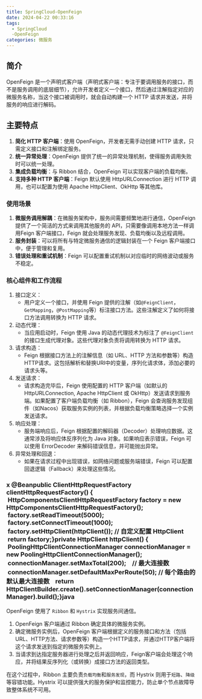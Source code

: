 ```yaml
---
title: SpringCloud-OpenFeign
date: 2024-04-22 00:33:16
tags:
  - SpringCloud
  -OpenFeign
categories: 微服务
---
```


## 简介

OpenFeign 是一个声明式客户端（声明式客户端：专注于要调用服务的接口，而不是服务调用的底层细节），允许开发者定义一个接口，然后通过注解指定对应的微服务名称，当这个接口被调用时，就会自动构建一个 HTTP 请求并发送，并将服务的响应进行解码。

## 主要特点

1. **简化 HTTP 客户端**：使用 OpenFeign，开发者无需手动创建 HTTP 请求，只需定义接口和注解绑定服务。
2. **统一异常处理**：OpenFeign 提供了统一的异常处理机制，使得服务调用失败时可以统一处理。
3. **集成负载均衡**：与 Ribbon 结合，OpenFeign 可以实现客户端的负载均衡。
4. **支持多种 HTTP 客户端**：Feign 默认使用 HttpURLConnection 进行 HTTP 调用，也可以配置为使用 Apache HttpClient、OkHttp 等其他库。

### 使用场景

1. **微服务调用解耦**：在微服务架构中，服务间需要频繁地进行通信，OpenFeign 提供了一个简洁的方式来调用其他服务的 API，只需要像调用本地方法一样调用Feign 客户端接口，Feign 就会处理服务发现、负载均衡以及远程调用。
2. **服务封装**：可以将所有与特定微服务通信的逻辑封装在一个 Feign 客户端接口中，便于管理和复用。
3. **错误处理和重试机制**：Feign 可以配置重试机制以对应临时的网络波动或服务不稳定。

### 核心组件和工作流程

1. 接口定义：
   - 用户定义一个接口，并使用 Feign 提供的注解（如`@FeignClient`，`GetMapping`，`@PostMapping`等）标注接口方法。这些注解定义了如何将接口方法调用转换为 HTTP 请求。
2. 动态代理：
   - 当应用启动时，Feign 使用 Java 的动态代理技术为标注了 `@FeignClient`的接口生成代理对象。这些代理对象负责将调用转换为 HTTP 请求。
3. 请求构造：
   - Feign 根据接口方法上的注解信息（如 URL、HTTP 方法和参数等）构造HTTP请求。这包括解析和替换URI中的变量，序列化请求体，添加必要的请求头等。
4. 发送请求：
   - 请求构造完毕后，Feign 使用配置的 HTTP 客户端（如默认的 HttpURLConnection, Apache HttpClient 或 OkHttp）发送请求到服务端。如果配置了客户端负载均衡（如 Ribbon），Feign 会查询服务发现组件（如Nacos）获取服务实例的列表，并根据负载均衡策略选择一个实例发送请求。
5. 响应处理：
   - 服务端响应后，Feign 根据配置的解码器（Decoder）处理响应数据。这通常涉及将响应体反序列化为 Java 对象。如果响应表示错误，Feign 可以使用 ErrorDecoder 来解码错误信息，并可能抛出异常。
6. 异常处理和回退：
   - 如果在请求过程中出现错误，如网络问题或服务端错误，Feign 可以配置回退逻辑（Fallback）来处理这些情况。

### x @Beanpublic ClientHttpRequestFactory clientHttpRequestFactory() {    HttpComponentsClientHttpRequestFactory factory = new HttpComponentsClientHttpRequestFactory();    factory.setReadTimeout(5000);    factory.setConnectTimeout(1000);    factory.setHttpClient(httpClient()); // 自定义配置 HttpClient    return factory;}​private HttpClient httpClient() {    PoolingHttpClientConnectionManager connectionManager = new PoolingHttpClientConnectionManager();    connectionManager.setMaxTotal(200);    // 最大连接数    connectionManager.setDefaultMaxPerRoute(50); // 每个路由的默认最大连接数    return HttpClientBuilder.create().setConnectionManager(connectionManager).build();}java

OpenFeign 使用了 `Ribbon` 和 `Hystrix` 实现服务间通信。

1. OpenFeign 客户端通过 Ribbon 确定具体的微服务实例。
2. 确定微服务实例后，OpenFeign 客户端根据定义的服务接口和方法（包括URL、HTTP方法、请求参数等）构造一个HTTP请求，并通过HTTP客户端将这个请求发送到指定的微服务实例上。
3. 当请求到达指定服务器进行处理之后并返回响应，Feign客户端会处理这个响应，并将结果反序列化（或转换）成接口方法的返回类型。

在这个过程中，Ribbon 主要负责`负载均衡`和`服务发现`，而 Hystrix 则用于`短路`、`降级`等容错功能。Hystrix 可以提供强大的服务保护和监控能力，防止单个节点故障导致整体系统不可用。